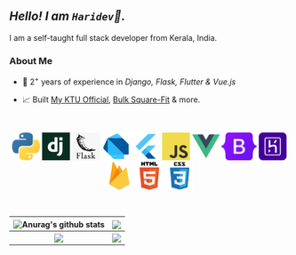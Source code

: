 ## *Hello! I am `Haridev`👋.*
I am a self-taught full stack developer from Kerala, India.

### **About Me**

- 💪 2<sup>+</sup> years of experience in *Django, Flask, Flutter & Vue.js*

- 📈 Built [My KTU Official](https://play.google.com/store/apps/details?id=com.hddevs.ktu_app), [Bulk Square-Fit](https://haridev.me/bulk-squarefit/) & more.

<br>

<p align="center">
    <img height="50" src="./assets/python.png" alt="Python"/>
    <img height="50" src="./assets/django.svg" alt="Django"/>
    <img height="50" src="./assets/flask.png" alt="Flask"/>
    <img height="50" src="./assets/dart.png" alt="Dart"/>
    <img height="50" src="./assets/flutter.png" alt="Flutter"/>
    <img height="50" src="./assets/javascript.png" alt="JavaScript"/>
    <img height="50" src="./assets/vue.png" alt="Vue"/>
    <img height="50" src="./assets/bootstrap.svg" alt="Bootstrap"/>
    <img height="50" src="./assets/heroku.svg" alt="Heroku"/>
    <img height="50" src="./assets/firebase.png" alt="Firebase"/>
    <img height="50" src="./assets/html.png" alt="HTML"/>
    <img height="50" src="./assets/css.png" alt="CSS"/>
</p>

<br/>

| <img align="center" src="https://github-readme-stats.vercel.app/api?username=gharidev&show_icons=true&include_all_commits=true&theme=radical&hide_border=true&count_private=true" alt="Anurag's github stats" /> | <img align="center" src="https://github-readme-stats.vercel.app/api/top-langs/?username=gharidev&layout=compact&theme=radical&hide_border=true&count_private=true" /> |
|    :-----:    |    :-----:    |
| <img align="center" src="https://github-readme-stats.vercel.app/api/pin/?username=gharidev&repo=quik-messenger&theme=radical" /> | <img align="center" src="https://github-readme-stats.vercel.app/api/pin/?username=gharidev&repo=bulk-squarefit&theme=radical" /> |
<!--
**gharidev/gharidev** is a ✨ _special_ ✨ repository because its `README.md` (this file) appears on your GitHub profile.

Here are some ideas to get you started:

- 🔭 I’m currently working on ...
- 🌱 I’m currently learning ...
- 👯 I’m looking to collaborate on ...
- 🤔 I’m looking for help with ...
- 💬 Ask me about ...
- 📫 How to reach me: ...
- 😄 Pronouns: ...
- ⚡ Fun fact: ...
-->
